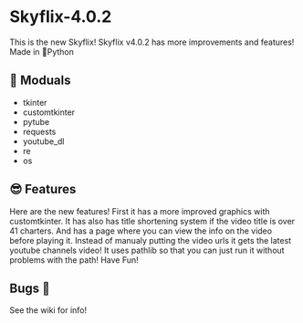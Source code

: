 # Skyflix-4.0.2
This is the new Skyflix!
Skyflix v4.0.2 has more improvements and features!
Made in 🐍Python

## 🚀 Moduals

* tkinter
* customtkinter
* pytube
* requests
* youtube_dl
* re
* os

## 😎 Features

Here are the new features!
First it has a more improved graphics with customtkinter.
It has also has title shortening system if the video title is over 41 charters.
And has a page where you can view the info on the video before playing it.
Instead of manualy putting the video urls it gets the latest youtube channels video!
It uses pathlib so that you can just run it without problems with the path!
Have Fun!

## Bugs 🐜
See the wiki for info!
